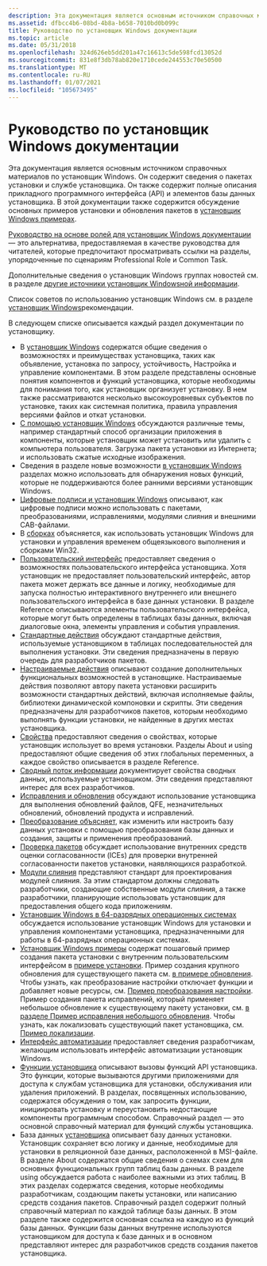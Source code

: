 ```yaml
---
description: Эта документация является основным источником справочных материалов по установщик Windows.
ms.assetid: dfbcc4b6-08bd-4b8a-b658-7010bd0b099c
title: Руководство по установщик Windows документации
ms.topic: article
ms.date: 05/31/2018
ms.openlocfilehash: 324d626eb5dd201a47c16613c5de598fcd13052d
ms.sourcegitcommit: 831e8f3db78ab820e1710cede244553c70e50500
ms.translationtype: MT
ms.contentlocale: ru-RU
ms.lasthandoff: 01/07/2021
ms.locfileid: "105673495"
---
```

# <a name="roadmap-to-windows-installer-documentation"></a>Руководство по установщик Windows документации

Эта документация является основным источником справочных материалов по установщик Windows. Он содержит сведения о пакетах установки и службе установщика. Он также содержит полные описания прикладного программного интерфейса (API) и элементов базы данных установщика. В этой документации также содержится обсуждение основных примеров установки и обновления пакетов в [установщик Windows примерах](windows-installer-examples.md).

[Руководство на основе ролей для установщик Windows документации](role-based-guide-to-windows-installer-documentation.md) — это альтернатива, предоставляемая в качестве руководства для читателей, которые предпочитают просматривать ссылки на разделы, упорядоченные по сценариям Professional Role и Common Task.

Дополнительные сведения о установщик Windows группах новостей см. в разделе [другие источники установщик Windowsной информации](other-sources-of-windows-installer-information.md).

Список советов по использованию установщик Windows см. в разделе [установщик Windows](windows-installer-best-practices.md)рекомендации.

В следующем списке описывается каждый раздел документации по установщику.

-   В [установщик Windows](about-windows-installer.md) содержатся общие сведения о возможностях и преимуществах установщика, таких как объявление, установка по запросу, устойчивость, Настройка и управление компонентами. В этом разделе представлены основные понятия компонентов и функций установщика, которые необходимы для понимания того, как установщик организует установку. В нем также рассматриваются несколько высокоуровневых субъектов по установке, таких как системная политика, правила управления версиями файлов и откат установки.
-   [С помощью установщик Windows](using-windows-installer.md) обсуждаются различные темы, например стандартный способ организации приложения в компоненты, которые установщик может установить или удалить с компьютера пользователя. Загрузка пакета установки из Интернета; и использовать сжатые исходные изображения.
-   Сведения в разделе новые возможности [в установщик Windows](what-s-new-in-windows-installer.md) разделах можно использовать для обнаружения новых функций, которые не поддерживаются более ранними версиями установщик Windows.
-   [Цифровые подписи и установщик Windows](digital-signatures-and-windows-installer.md) описывают, как цифровые подписи можно использовать с пакетами, преобразованиями, исправлениями, модулями слияния и внешними CAB-файлами.
-   В [сборках](assemblies.md) объясняется, как использовать установщик Windows для установки и управления временем общеязыкового выполнения и сборками Win32.
-   [Пользовательский интерфейс](user-interface.md) предоставляет сведения о возможностях пользовательского интерфейса установщика. Хотя установщик не предоставляет пользовательский интерфейс, автор пакета может держать все данные и логику, необходимые для запуска полностью интерактивного внутреннего или внешнего пользовательского интерфейса в базе данных установки. В разделе Reference описываются элементы пользовательского интерфейса, которые могут быть определены в таблицах базы данных, включая диалоговые окна, элементы управления и события управления.
-   [Стандартные действия](standard-actions.md) обсуждают стандартные действия, используемые установщиком в таблицах последовательностей для выполнения установки. Эти сведения предназначены в первую очередь для разработчиков пакетов.
-   [Настраиваемые действия](custom-actions.md) описывают создание дополнительных функциональных возможностей в установщике. Настраиваемые действия позволяют автору пакета установки расширить возможности стандартных действий, включая исполняемые файлы, библиотеки динамической компоновки и скрипты. Эти сведения предназначены для разработчиков пакетов, которым необходимо выполнять функции установки, не найденные в других местах установщика.
-   [Свойства](properties.md) предоставляют сведения о свойствах, которые установщик использует во время установки. Разделы About и using предоставляют общие сведения об этих глобальных переменных, а каждое свойство описывается в разделе Reference.
-   [Сводный поток информации](summary-information-stream.md) документирует свойства сводных данных, используемые установщиком. Эти сведения представляют интерес для всех разработчиков.
-   [Исправления и обновления](patching-and-upgrades.md) обсуждают использование установщика для выполнения обновлений файлов, QFE, незначительных обновлений, обновлений продукта и исправлений.
-   [Преобразование объясняет,](transforms.md) как изменить или настроить базу данных установки с помощью преобразования базы данных и создания, защиты и применения преобразований.
-   [Проверка пакетов](package-validation.md) обсуждает использование внутренних средств оценки согласованности (ICEs) для проверки внутренней согласованности пакетов установки, наявляющихся разработкой.
-   [Модули слияния](merge-modules.md) представляют стандарт для проектирования модулей слияния. За этим стандартом должны следовать разработчики, создающие собственные модули слияния, а также разработчики, планирующие использовать установщик для предоставления общего кода приложениям.
-   [Установщик Windows в 64-разрядных операционных системах](windows-installer-on-64-bit-operating-systems.md) обсуждается использование установщик Windows для установки и управления компонентами установщика, предназначенными для работы в 64-разрядных операционных системах.
-   [Установщик Windows примеры](windows-installer-examples.md) содержат пошаговый пример создания пакета установки с внутренним пользовательским интерфейсом в [примере установки](an-installation-example.md). Пример создания крупного обновления для существующего пакета см. [в примере обновления](an-upgrade-example.md). Чтобы узнать, как преобразование настройки отключает функции и добавляет новые ресурсы, см. [Пример преобразования настройки](a-customization-transform-example.md). Пример создания пакета исправлений, который применяет небольшое обновление к существующему пакету установки, см. [в разделе Пример исправления небольшого обновления](a-small-update-patching-example.md). Чтобы узнать, как локализовать существующий пакет установщика, см. [Пример локализации](a-localization-example.md).
-   [Интерфейс автоматизации](automation-interface.md) предоставляет сведения разработчикам, желающим использовать интерфейс автоматизации установщик Windows.
-   [Функции установщика](installer-functions.md) описывают вызовы функций API установщика. Это функции, которые вызываются другими приложениями для доступа к службам установщика для установки, обслуживания или удаления приложений. В разделах, посвященных использованию, содержатся обсуждения о том, как запросить функции, инициировать установку и переустановить недостающие компоненты программным способом. Справочный раздел — это основной справочный материал для функций службы установщика.
-   База данных [установщика](installer-database.md) описывает базу данных установки. Установщик сохраняет всю логику и данные, необходимые для установки в реляционной базе данных, расположенной в MSI-файле. В разделе About содержатся общие сведения о схемах схем для основных функциональных групп таблиц базы данных. В разделе using обсуждается работа с наиболее важными из этих таблиц. В этих разделах содержатся сведения, которые необходимы разработчикам, создающим пакеты установки, или написанию средств создания пакетов. Справочный раздел содержит полный справочный материал по каждой таблице базы данных. В этом разделе также содержится основная ссылка на каждую из функций базы данных. Функции базы данных внутренне используются установщиком для доступа к базе данных и в основном представляют интерес для разработчиков средств создания пакетов установщика.

 

 




